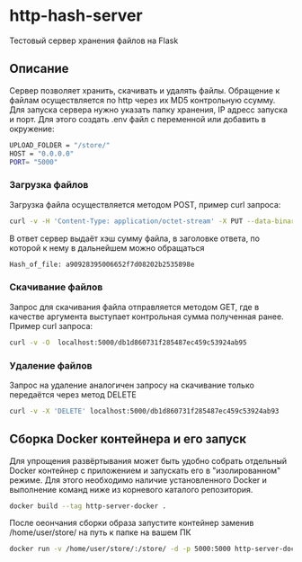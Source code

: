 # http-hash-server
Тестовый сервер хранения файлов на Flask
## Описание
Сервер позволяет хранить, скачивать и удалять файлы. Обращение к файлам
осуществляется по http через их MD5 контрольную ссумму.
Для запуска сервера нужно указать папку хранения, IP адресс запуска и порт.  Для этого создать .env файл
с переменной или добавить в окружение:
```bash
UPLOAD_FOLDER = "/store/"
HOST = "0.0.0.0"
PORT= "5000"
```
### Загрузка файлов
Загрузка файла осуществляется методом POST, пример curl запроса:
```bash
curl -v -H 'Content-Type: application/octet-stream' -X PUT --data-binary @/file/to/load  localhost:5000
```
В ответ сервер выдаёт хэш сумму файла, в заголовке ответа, по которой к нему в дальнейшем можно обращаться
```bash
Hash_of_file: a90928395006652f7d08202b2535898e
```
### Скачивание файлов
Запрос для скачивания файла отправляется методом GET, где в качестве
аргумента выступает контрольная сумма полученная ранее. Пример curl запроса:

```bash
curl -v -O  localhost:5000/db1d860731f285487ec459c53924ab95
```

### Удаление файлов
Запрос на удаление аналогичен запросу на скачивание только передаётся через 
метод DELETE
```bash
curl -v -X 'DELETE' localhost:5000/db1d860731f285487ec459c53924ab93
```

## Сборка Docker контейнера и его запуск
Для упрощения развёртывания может быть удобно собрать отдельный Docker контейнер 
с приложением и запускать его в "изолированном" режиме.
Для этого необходимо наличие установленного Docker 
и выполнение команд ниже из корневого каталого репозитория.

```bash
docker build --tag http-server-docker .
```
После оеончания сборки образа запустите контейнер заменив /home/user/store/
на путь к папке на вашем ПК

```bash
docker run -v /home/user/store/:/store/ -d -p 5000:5000 http-server-docker
```


